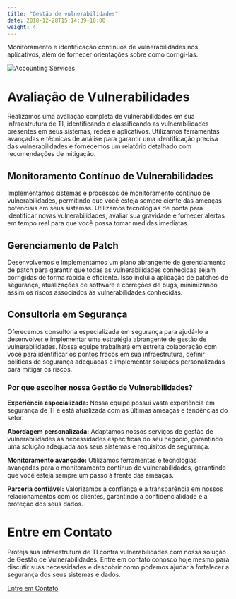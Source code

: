 ```yaml
---
title: "Gestão de vulnerabilidades"
date: 2018-12-28T15:14:39+10:00
weight: 4
---
```


Monitoramento e identificação contínuos de vulnerabilidades nos aplicativos, além de fornecer orientações sobre como corrigi-las.

![Accounting Services](/images/austin-distel-nGc5RT2HmF0-unsplash.jpg)

# Avaliação de Vulnerabilidades

Realizamos uma avaliação completa de vulnerabilidades em sua infraestrutura de TI, identificando e classificando as vulnerabilidades presentes em seus sistemas, redes e aplicativos. Utilizamos ferramentas avançadas e técnicas de análise para garantir uma identificação precisa das vulnerabilidades e fornecemos um relatório detalhado com recomendações de mitigação.

## Monitoramento Contínuo de Vulnerabilidades

Implementamos sistemas e processos de monitoramento contínuo de vulnerabilidades, permitindo que você esteja sempre ciente das ameaças potenciais em seus sistemas. Utilizamos tecnologias de ponta para identificar novas vulnerabilidades, avaliar sua gravidade e fornecer alertas em tempo real para que você possa tomar medidas imediatas.

## Gerenciamento de Patch

Desenvolvemos e implementamos um plano abrangente de gerenciamento de patch para garantir que todas as vulnerabilidades conhecidas sejam corrigidas de forma rápida e eficiente. Isso inclui a aplicação de patches de segurança, atualizações de software e correções de bugs, minimizando assim os riscos associados às vulnerabilidades conhecidas.

## Consultoria em Segurança

Oferecemos consultoria especializada em segurança para ajudá-lo a desenvolver e implementar uma estratégia abrangente de gestão de vulnerabilidades. Nossa equipe trabalhará em estreita colaboração com você para identificar os pontos fracos em sua infraestrutura, definir políticas de segurança adequadas e implementar soluções personalizadas para mitigar os riscos.

### Por que escolher nossa Gestão de Vulnerabilidades?


**Experiência especializada:** Nossa equipe possui vasta experiência em segurança de TI e está atualizada com as últimas ameaças e tendências do setor.

**Abordagem personalizada:** Adaptamos nossos serviços de gestão de vulnerabilidades às necessidades específicas do seu negócio, garantindo uma solução adequada aos seus sistemas e requisitos de segurança.

**Monitoramento avançado:** Utilizamos ferramentas e tecnologias avançadas para o monitoramento contínuo de vulnerabilidades, garantindo que você esteja sempre um passo à frente das ameaças.

**Parceria confiável:** Valorizamos a confiança e a transparência em nossos relacionamentos com os clientes, garantindo a confidencialidade e a proteção dos seus dados.


# Entre em Contato

Proteja sua infraestrutura de TI contra vulnerabilidades com nossa solução de Gestão de Vulnerabilidades. Entre em contato conosco hoje mesmo para discutir suas necessidades e descobrir como podemos ajudar a fortalecer a segurança dos seus sistemas e dados.

 <div class="row justify-content-center">
    <div class="col-auto">
      <a class="button button-primary" href="{{ "contact" | relative_url }}">Entre em Contato</a>
    </div>
</div>